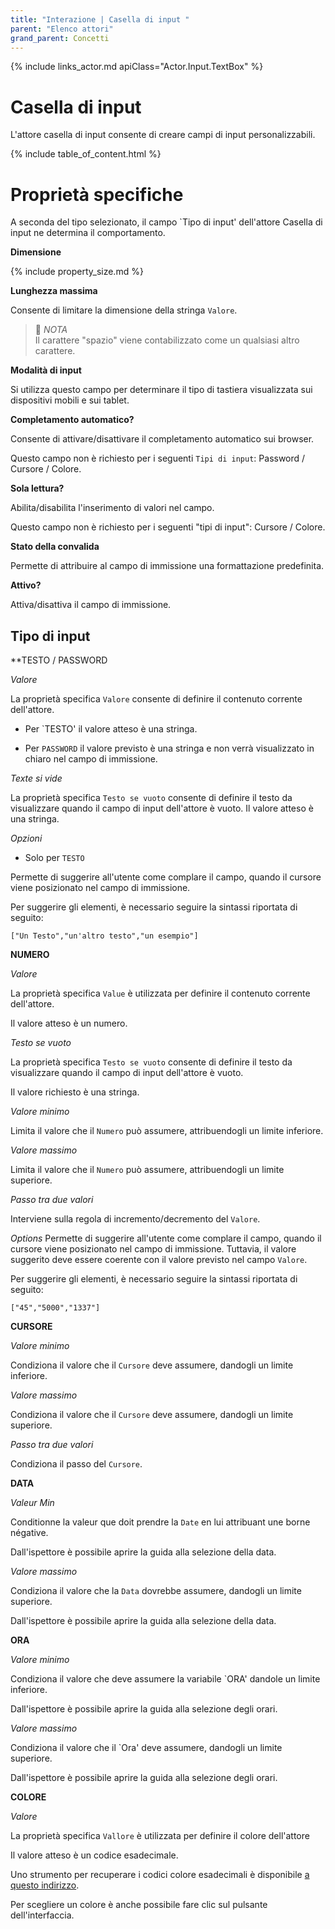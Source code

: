 ```yaml
---
title: "Interazione | Casella di input "
parent: "Elenco attori"
grand_parent: Concetti
---
```


{% include links_actor.md apiClass="Actor.Input.TextBox" %}

# Casella di input

L'attore casella di input consente di creare campi di input personalizzabili.

{% include table_of_content.html %}

# Proprietà specifiche

A seconda del tipo selezionato, il campo `Tipo di input' dell'attore Casella di input ne determina il comportamento. 

**Dimensione**

{% include property_size.md %}

**Lunghezza massima**

Consente di limitare la dimensione della stringa `Valore`.

>📌 *NOTA*<br>
>Il carattere "spazio" viene contabilizzato come un qualsiasi altro carattere.

**Modalità di input**

Si utilizza questo campo per determinare il tipo di tastiera visualizzata sui dispositivi mobili e sui tablet.

**Completamento automatico?**

Consente di attivare/disattivare il completamento automatico sui browser.

Questo campo non è richiesto per i seguenti `Tipi di input`: Password / Cursore / Colore.

**Sola lettura?**

Abilita/disabilita l'inserimento di valori nel campo.

Questo campo non è richiesto per i seguenti "tipi di input": Cursore / Colore.

**Stato della convalida**

Permette di attribuire al campo di immissione una formattazione predefinita.

**Attivo?**

Attiva/disattiva il campo di immissione.

## Tipo di input

**TESTO / PASSWORD

*Valore*

La proprietà specifica `Valore` consente di definire il contenuto corrente dell'attore.

- Per `TESTO' il valore atteso è una stringa.

- Per `PASSWORD` il valore previsto è una stringa e non verrà visualizzato in chiaro nel campo di immissione.

*Texte si vide*

La proprietà specifica `Testo se vuoto` consente di definire il testo da visualizzare quando il campo di input dell'attore è vuoto.
Il valore atteso è una stringa.

*Opzioni*

- Solo per  `TESTO`

Permette di suggerire all'utente come complare il campo, quando il cursore viene posizionato nel campo di immissione.

Per suggerire gli elementi, è necessario seguire la sintassi riportata di seguito:

```["Un Testo","un'altro testo","un esempio"]```

**NUMERO**

*Valore*

La proprietà specifica `Value` è utilizzata per definire il contenuto corrente dell'attore.

Il valore atteso è un numero.

*Testo se vuoto*

La proprietà specifica `Testo se vuoto` consente di definire il testo da visualizzare quando il campo di input dell'attore è vuoto.

Il valore richiesto è una stringa.

*Valore minimo*

Limita il valore che il `Numero` può assumere, attribuendogli un limite inferiore.

*Valore massimo*

Limita il valore che il `Numero` può assumere, attribuendogli un limite superiore.

*Passo tra due valori*

Interviene sulla regola di incremento/decremento del `Valore`.

*Options*
Permette di suggerire all'utente come complare il campo, quando il cursore viene posizionato nel campo di immissione. Tuttavia, il valore suggerito deve essere coerente con il valore previsto nel campo `Valore`.

Per suggerire gli elementi, è necessario seguire la sintassi riportata di seguito:

```["45","5000","1337"]```

**CURSORE**

*Valore minimo*

Condiziona il valore che il `Cursore` deve assumere, dandogli un limite inferiore.

*Valore massimo*

Condiziona il valore che il `Cursore` deve assumere, dandogli un limite superiore.

*Passo tra due valori*

Condiziona il passo del `Cursore`.

**DATA**

*Valeur Min*

Conditionne la valeur que doit prendre la `Date` en lui attribuant une borne négative.

Dall'ispettore è possibile aprire la guida alla selezione della data.

*Valore massimo*

Condiziona il valore che la `Data` dovrebbe assumere, dandogli un limite superiore.

Dall'ispettore è possibile aprire la guida alla selezione della data.


**ORA**

*Valore minimo*

Condiziona il valore che deve assumere la variabile `ORA' dandole un limite inferiore.

Dall'ispettore è possibile aprire la guida alla selezione degli orari.

*Valore massimo*

Condiziona il valore che il `Ora' deve assumere, dandogli un limite superiore.

Dall'ispettore è possibile aprire la guida alla selezione degli orari.


**COLORE**

*Valore*

La proprietà specifica `Vallore` è utilizzata per definire il colore dell'attore

Il valore atteso è un codice esadecimale.

Uno strumento per recuperare i codici colore esadecimali è disponibile [a questo indirizzo](https://htmlcolorcodes.com).

Per scegliere un colore è anche possibile fare clic sul pulsante dell'interfaccia.
